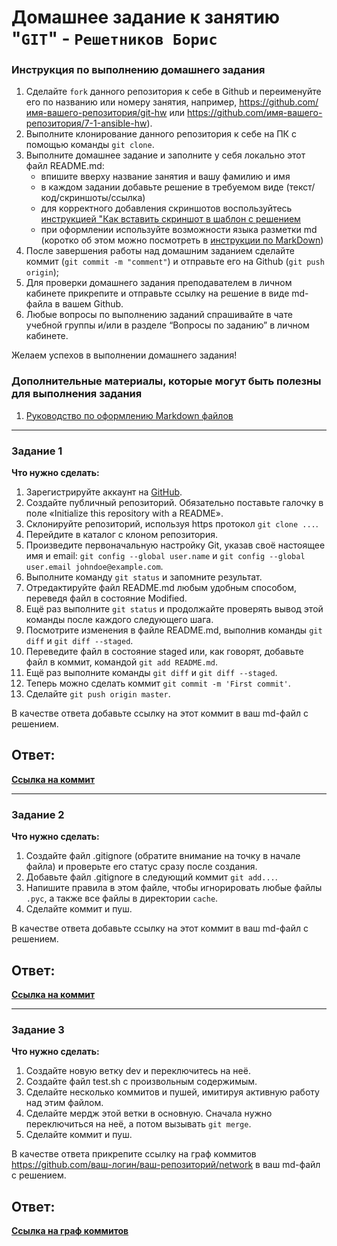 # Домашнее задание к занятию "`GIT`" - `Решетников Борис`


### Инструкция по выполнению домашнего задания

   1. Сделайте `fork` данного репозитория к себе в Github и переименуйте его по названию или номеру занятия, например, https://github.com/имя-вашего-репозитория/git-hw или  https://github.com/имя-вашего-репозитория/7-1-ansible-hw).
   2. Выполните клонирование данного репозитория к себе на ПК с помощью команды `git clone`.
   3. Выполните домашнее задание и заполните у себя локально этот файл README.md:
      - впишите вверху название занятия и вашу фамилию и имя
      - в каждом задании добавьте решение в требуемом виде (текст/код/скриншоты/ссылка)
      - для корректного добавления скриншотов воспользуйтесь [инструкцией "Как вставить скриншот в шаблон с решением](https://github.com/netology-code/sys-pattern-homework/blob/main/screen-instruction.md)
      - при оформлении используйте возможности языка разметки md (коротко об этом можно посмотреть в [инструкции  по MarkDown](https://github.com/netology-code/sys-pattern-homework/blob/main/md-instruction.md))
   4. После завершения работы над домашним заданием сделайте коммит (`git commit -m "comment"`) и отправьте его на Github (`git push origin`);
   5. Для проверки домашнего задания преподавателем в личном кабинете прикрепите и отправьте ссылку на решение в виде md-файла в вашем Github.
   6. Любые вопросы по выполнению заданий спрашивайте в чате учебной группы и/или в разделе “Вопросы по заданию” в личном кабинете.
   
Желаем успехов в выполнении домашнего задания!
   
### Дополнительные материалы, которые могут быть полезны для выполнения задания

1. [Руководство по оформлению Markdown файлов](https://gist.github.com/Jekins/2bf2d0638163f1294637#Code)

---

### Задание 1

**Что нужно сделать:**

1. Зарегистрируйте аккаунт на [GitHub](https://github.com/).
2. Создайте публичный репозиторий. Обязательно поставьте галочку в поле «Initialize this repository with a README».
3. Склонируйте репозиторий, используя https протокол `git clone ...`.
4. Перейдите в каталог с клоном репозитория.
5. Произведите первоначальную настройку Git, указав своё настоящее имя и email: `git config --global user.name` и `git config --global user.email johndoe@example.com`.
6. Выполните команду `git status` и запомните результат.
7. Отредактируйте файл README.md любым удобным способом, переведя файл в состояние Modified.
8. Ещё раз выполните `git status` и продолжайте проверять вывод этой команды после каждого следующего шага.
9. Посмотрите изменения в файле README.md, выполнив команды `git diff` и `git diff --staged`.
10. Переведите файл в состояние staged или, как говорят, добавьте файл в коммит, командой `git add README.md`.
11. Ещё раз выполните команды `git diff` и `git diff --staged`.
12. Теперь можно сделать коммит `git commit -m 'First commit'`.
13. Сделайте `git push origin master`.

В качестве ответа добавьте ссылку на этот коммит в ваш md-файл с решением.

## Ответ:

**[Ссылка на коммит](https://github.com/bsresh/git-hw/commit/1c10a0013e11efad20f1bcf63d1538edc1133ae4)**

---

### Задание 2

**Что нужно сделать:**

1. Создайте файл .gitignore (обратите внимание на точку в начале файла) и проверьте его статус сразу после создания.
2. Добавьте файл .gitignore в следующий коммит `git add...`.
3. Напишите правила в этом файле, чтобы игнорировать любые файлы `.pyc`, а также все файлы в директории `cache`.
4. Сделайте коммит и пуш.

В качестве ответа добавьте ссылку на этот коммит в ваш md-файл с решением.

## Ответ:

**[Ссылка на коммит](https://github.com/bsresh/git-hw/commit/e3de938fddf9c6aeed0576d1d23f2ae97a934079)**

---

### Задание 3

**Что нужно сделать:**

1. Создайте новую ветку dev и переключитесь на неё.
2. Создайте файл test.sh с произвольным содержимым.
3. Сделайте несколько коммитов и пушей, имитируя активную работу над этим файлом.
4. Сделайте мердж этой ветки в основную. Сначала нужно переключиться на неё, а потом вызывать `git merge`.
5. Сделайте коммит и пуш.

В качестве ответа прикрепите ссылку на граф коммитов https://github.com/ваш-логин/ваш-репозиторий/network в ваш md-файл с решением.

## Ответ:

**[Ссылка на граф коммитов](https://github.com/bsresh/git-hw/network)**
